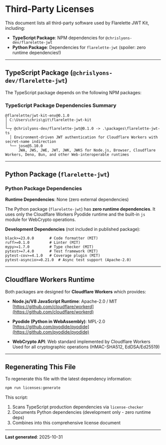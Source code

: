 # Third-Party Licenses

This document lists all third-party software used by Flarelette JWT Kit, including:

- **TypeScript Package**: NPM dependencies for `@chrislyons-dev/flarelette-jwt`
- **Python Package**: Dependencies for `flarelette-jwt` (spoiler: zero runtime dependencies!)

---

## TypeScript Package (`@chrislyons-dev/flarelette-jwt`)

The TypeScript package depends on the following NPM packages:

### TypeScript Package Dependencies Summary

```
@flarelette/jwt-kit-env@0.1.0
│ C:\Users\chris\git\flarelette-jwt-kit
│
└─┬ @chrislyons-dev/flarelette-jwt@0.1.0 -> .\packages\flarelette-jwt-ts
  │ Environment-driven JWT authentication for Cloudflare Workers with secret-name indirection
  └── jose@5.10.0
      JWA, JWS, JWE, JWT, JWK, JWKS for Node.js, Browser, Cloudflare Workers, Deno, Bun, and other Web-interoperable runtimes
```

---

## Python Package (`flarelette-jwt`)

### Python Package Dependencies

**Runtime Dependencies**: None (zero external dependencies)

The Python package (`flarelette-jwt`) has **zero runtime dependencies**. It uses only the Cloudflare Workers Pyodide runtime and the built-in `js` module for WebCrypto operations.

**Development Dependencies** (not included in published package):

```
black>=23.0.0       # Code formatter (MIT)
ruff>=0.1.0         # Linter (MIT)
mypy>=1.7.0         # Type checker (MIT)
pytest>=7.4.0       # Test framework (MIT)
pytest-cov>=4.1.0   # Coverage plugin (MIT)
pytest-asyncio>=0.21.0  # Async test support (Apache-2.0)
```

---

## Cloudflare Workers Runtime

Both packages are designed for **Cloudflare Workers** which provides:

- **Node.js/V8 JavaScript Runtime**: Apache-2.0 / MIT  
  [https://github.com/cloudflare/workerd](https://github.com/cloudflare/workerd)

- **Pyodide (Python in WebAssembly)**: MPL-2.0  
  [https://github.com/pyodide/pyodide](https://github.com/pyodide/pyodide)

- **WebCrypto API**: Web standard implemented by Cloudflare Workers  
  Used for all cryptographic operations (HMAC-SHA512, EdDSA/Ed25519)

---

## Regenerating This File

To regenerate this file with the latest dependency information:

```bash
npm run licenses:generate
```

This script:

1. Scans TypeScript production dependencies via `license-checker`
2. Documents Python dependencies (development only - zero runtime deps)
3. Combines into this comprehensive license document

---

**Last generated**: 2025-10-31
